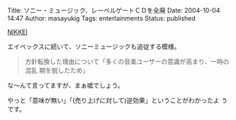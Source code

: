 Title: ソニー・ミュージック、レーベルゲートＣＤを全廃
Date: 2004-10-04 14:47
Author: masayukig
Tags: entertainments
Status: published

[NIKKEI](http://www.nikkei.co.jp/news/sangyo/20040930AT3K3001J30092004.html)

エイベックスに続いて、ソニーミュージックも追従する模様。

> 方針転換した理由について「多くの音楽ユーザーの意識が高まり、一時の混乱
> 期を脱したため」

な〜んて言ってますが、まぁ嘘でしょう。

やっと「意味が無い」「(売り上げに対して)逆効果」ということがわかったよ
うです。
